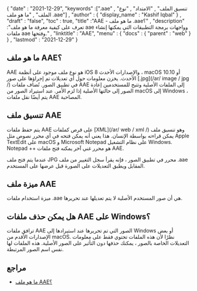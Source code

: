 {
  "date" : "2021-12-29",
  "keywords" :[".aae" , "تنسيق الملف" , "الامتداد" , "نوع الملف" , "ما هو ملف .aae"] ,
  "author" : {
    "display_name" : "Kashif Iqbal"
} ,
  "draft" : "false",
  "toc" : true,
  "title" :"AAE - ما هو ملف .aae؟" ,
  "description" :"تعرف على كيفية معرفة ما هو ملف aae وواجهات برمجة التطبيقات التي يمكنها إنشاء ملفات aae وفتحها." ,
  "linktitle" : "AAE",
  "menu" : {
    "docs" : {
      "parent" : "web"
}
} ,
  "lastmod" : "2021-12-29"
}

## ما هو ملف AAE؟

AAE هو نوع ملف موجود على أنظمة iOS 8 والإصدارات الأحدث ، macOS 10.10 أو الأحدث. يخزن معلومات حول أي تعديلات تم إجراؤها على صور [.jpg](/ar/ image / jpg /) في تطبيق الصور. تُضاف ملفات AAE إلى الملفات الأصلية وتتيح للمستخدمين إعادة الصور إلى حالتها الأصلية إذا لزم الأمر. عند استيراد الصور من macOS إلى Windows ، يتم أيضًا نقل ملفات AAE المصاحبة.

## تنسيق ملف AAE
يتم حفظ ملفات AAE على قرص كملفات [XML](/ar/ web / xml /) وهو تنسيق ملف يمكن قراءته بواسطة الإنسان. هذا يعني أنه يمكن فتحه في أي محرر نصوص مثل Apple TextEdit على macOS و Microsoft Notepad على نظام التشغيل Windows. Notepad ++ هو محرر غني آخر يمكنه فتح ملفات AAE.

عندما يتم فتح ملف JPG محرر في تطبيق الصور ، فإنه يقرأ سجل التغيير من ملف .aae المقابل ويطبق التعديلات على الصورة قبل عرضها على المستخدم.

## ميزة ملف AAE
ميزة استخدام ملفات .aae هي أن صور المستخدم الأصلية لا يتم تعديلها عند تحريرها.

## هل يمكن حذف ملفات AAE على Windows؟

ترافق ملفات AAE الصور التي تم تحريرها عند استيرادها إلى Windows أو بعض الإصدارات الأقدم من macOS. نظرًا لأن هذه الملفات تحتوي فقط على معلومات التعديلات الخاصة بالصور ، يمكنك حذفها دون التأثير على الصور الأصلية. هذه الملفات لها نفس اسم الصور المرتبطة.

## مراجع

* [ما هو ملف AAE؟](https://discussions.apple.com/thread/7810994)

